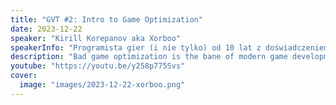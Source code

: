 ```yaml
---
title: "GVT #2: Intro to Game Optimization"
date: 2023-12-22
speaker: "Kirill Korepanov aka Xorboo"
speakerInfo: "Programista gier (i nie tylko) od 10 lat z doświadczeniem w różnych silnikach i platformach."
description: "Bad game optimization is the bane of modern game development. In this talk I will discuss general tips and ticks that will help you improve your game performance, when to use them (and when not to!) and why. While primarily targeted at programmers, the talk also touches on aspects relevant to artists and game designers, irrespective of the game engine."
youtube: "https://youtu.be/y258p775Svs"
cover:
  image: "images/2023-12-22-xorboo.png"
---
```

